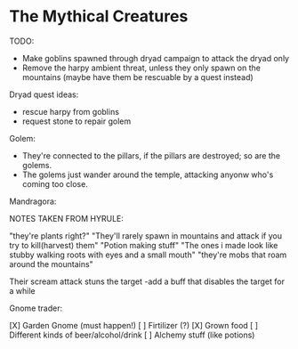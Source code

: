 The Mythical Creatures
===


TODO:

- Make goblins spawned through dryad campaign to attack the dryad only
- Remove the harpy ambient threat, unless they only spawn on the mountains (maybe have them be rescuable by a quest instead)



Dryad quest ideas:

- rescue harpy from goblins
- request stone to repair golem



Golem:

- They're connected to the pillars, if the pillars are destroyed; so are the golems.
- The golems just wander around the temple, attacking anyonw who's coming too close.



Mandragora:

NOTES TAKEN FROM HYRULE:

"they're plants right?"
"They'll rarely spawn in mountains and attack if you try to kill(harvest) them"
"Potion making stuff"
"The ones i made look like stubby walking roots with eyes and a small mouth"
"they're mobs that roam around the mountains"

Their scream attack stuns the target
-add a buff that disables the target for a while



Gnome trader:

[X] Garden Gnome (must happen!)
[ ] Firtilizer (?)
[X] Grown food
[ ] Different kinds of beer/alcohol/drink
[ ] Alchemy stuff (like potions)
